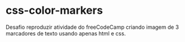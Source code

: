 # css-color-markers
Desafio reproduzir atividade do freeCodeCamp criando imagem de 3 marcadores de texto usando apenas html e css.
